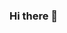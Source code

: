 ### Hi there 👋

<!--
**manasg11/manasg11** is a ✨ _special_ ✨ repository because its `README.md` (this file) appears on your GitHub profile.

Here are some ideas to get you started:

- 🔭 I’m currently working on JQUERY
- 🌱 I’m currently learning REACT JS
- 👯 I’m looking to collaborate on WEB DEVELOPMENT PROJECTS AND OPEN SOURCE CONTRIBUTIONS
- 💬 Ask me about WEB DEVELOPMENT
- 📫 How to reach me: https://www.linkedin.com/in/manas-goel-7329541b5/

